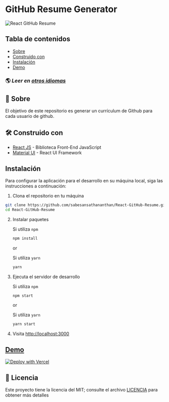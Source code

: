 # GitHub Resume Generator

![React GitHub Resume](../src/assets/readme/screenshot.png)

## Tabla de contenidos

- [Sobre](#about)
- [Construido con](#built-withh)
- [Instalación](#installation)
- [Demo](#live-demo)
  <br>

### 🌎 _Leer en [otros idiomas](./Translations.md)_

<h2 id='about'>🤔 Sobre</h2>

El objetivo de este repositorio es generar un currículum de Github para cada usuario de github.

<h2 id='built-with'>🛠️ Construido con</h2>

- [React JS](https://reactjs.org/) - Biblioteca Front-End JavaScript
- [Material UI](https://material-ui.com/) - React UI Framework

<h2 id='installation'>Instalación</h2>

Para configurar la aplicación para el desarrollo en su máquina local, siga las instrucciones a continuación:

1. Clona el repositorio en tu máquina

```bash
git clone https://github.com/sabesansathananthan/React-GitHub-Resume.git
cd React-GitHub-Resume
```

2. Instalar paquetes

   Si utiliza `npm`

   ```bash
   npm install
   ```

   or

   Si utiliza `yarn`

   ```bash
   yarn
   ```

3. Ejecuta el servidor de desarrollo

   Si utiliza `npm`

   ```bash
   npm start
   ```

   or

   Si utiliza `yarn`

   ```bash
   yarn start
   ```

4. Visita <http://localhost:3000>

<h2 id='live-demo'><a href="https://react-github-resume.vercel.app/">Demo</a></h2>

[![Deploy with Vercel](https://vercel.com/button)](https://vercel.com/new/git/external?repository-url=https://github.com/sabesansathananthan/React-GitHub-Resume)

## 📄 Licencia

Este proyecto tiene la licencia del MIT; consulte el archivo [LICENCIA](../LICENSE) para obtener más detalles
